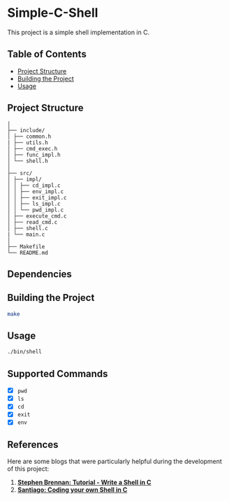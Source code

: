 # Simple-C-Shell
This project is a simple shell implementation in C.

## Table of Contents

- [Project Structure](#project-structure)
- [Building the Project](#building-the-project)
- [Usage](#usage)

## Project Structure
```
│
├── include/
│ ├── common.h
| ├── utils.h
│ ├── cmd_exec.h
│ ├── func_impl.h
│ └── shell.h
│
├── src/
│ ├── impl/
│ │ ├── cd_impl.c
│ │ ├── env_impl.c
│ │ ├── exit_impl.c
│ │ ├── ls_impl.c
│ │ └── pwd_impl.c
│ ├── execute_cmd.c
│ ├── read_cmd.c
│ ├── shell.c
| └── main.c
│
├── Makefile
└── README.md
```

## Dependencies

## Building the Project
```bash
make
```

## Usage
```bash
./bin/shell
```

## Supported Commands

* [x] ```pwd```
* [x] ```ls```
* [x] ```cd```
* [x] ```exit```
* [x] ```env```

## References
Here are some blogs that were particularly helpful during the development of this project:

1. **[Stephen Brennan: Tutorial - Write a Shell in C](https://brennan.io/2015/01/16/write-a-shell-in-c/)**
2. **[Santiago: Coding your own Shell in C](https://medium.com/@santiagobedoa/coding-a-shell-using-c-1ea939f10e7e)**